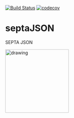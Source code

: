 [![Build Status](https://travis-ci.org/mchirico/septaJSON.svg?branch=develop)](https://travis-ci.org/mchirico/septaJSON)
[![codecov](https://codecov.io/gh/mchirico/septaJSON/branch/develop/graph/badge.svg)](https://codecov.io/gh/mchirico/septaJSON)
# septaJSON
SEPTA JSON




<img src="https://user-images.githubusercontent.com/755710/52919852-835ee280-32d4-11e9-8fa9-c300a74a2b04.png" alt="drawing" width="200"/>

